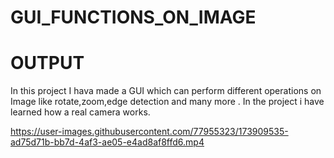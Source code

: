 # GUI_FUNCTIONS_ON_IMAGE
# OUTPUT

In this project I hava made a GUI which can perform different operations on Image like rotate,zoom,edge detection and many more .
In the project i have learned how a real camera works.


https://user-images.githubusercontent.com/77955323/173909535-ad75d71b-bb7d-4af3-ae05-e4ad8af8ffd6.mp4

